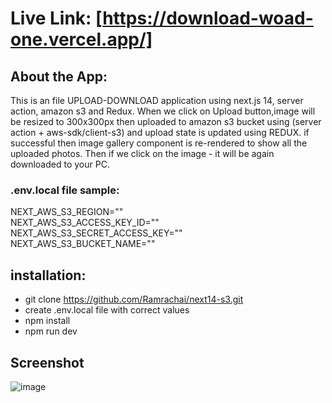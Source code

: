 # Live Link: [https://download-woad-one.vercel.app/]

## About the App: 
This is an file UPLOAD-DOWNLOAD application using next.js 14, server action, amazon s3 and Redux. When we click on Upload button,image will be resized to 300x300px then  uploaded to amazon s3 bucket using (server action + aws-sdk/client-s3) and upload state is updated using REDUX. if successful then image gallery component is re-rendered to show all the uploaded photos. Then if we click on the image - it will be again downloaded to your PC.


### .env.local file sample: 
NEXT_AWS_S3_REGION=""  
NEXT_AWS_S3_ACCESS_KEY_ID=""  
NEXT_AWS_S3_SECRET_ACCESS_KEY=""  
NEXT_AWS_S3_BUCKET_NAME=""  


## installation: 
- git clone https://github.com/Ramrachai/next14-s3.git
- create .env.local file with correct values 
- npm install 
- npm run dev 

## Screenshot 
![image](https://github.com/Ramrachai/next14-s3/assets/47687976/c26d6b2c-3177-4b5f-8620-815bec996af5)

